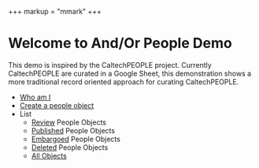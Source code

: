 +++
markup = "mmark"
+++

# Welcome to And/Or People Demo

This demo is inspired by the CaltechPEOPLE project.
Currently CaltechPEOPLE are curated in a Google Sheet, this
demonstration shows a more traditional record oriented approach
for curating CaltechPEOPLE.

+ [Who am I](whoami.html "Who am I logged in as? What permissions do I have?")
+ [Create a people object](create.html)
+ List
    + [Review](list.html?state=review) People Objects
    + [Published](list.html?state=published) People Objects
    + [Embargoed](list.html?state=embargoed) People Objects
    + [Deleted](list.html?state=deleted) People Objects 
    + [All Objects](list.html)


